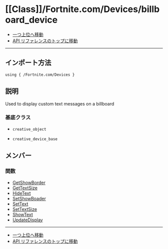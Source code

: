 # [[Class]]/Fortnite.com/Devices/billboard_device

- [一つ上位へ移動](../main.md)
- [API リファレンスのトップに移動](../../../main.md)

---

## インポート方法

```verse
using { /Fortnite.com/Devices }
```

## 説明

Used to display custom text messages on a billboard

### 基底クラス

- `creative_object`

- `creative_device_base`

## メンバー

### 関数

- [GetShowBorder](./F_GetShowBorder/main.md)
- [GetTextSize](./F_GetTextSize/main.md)
- [HideText](./F_HideText/main.md)
- [SetShowBoader](./F_SetShowBoader/main.md)
- [SetText](./F_SetText/main.md)
- [SetTextSize](./F_SetTextSize/main.md)
- [ShowText](./F_ShowText/main.md)
- [UpdateDisplay](./F_UpdateDisplay/main.md)

---

- [一つ上位へ移動](../main.md)
- [API リファレンスのトップに移動](../../../main.md)
